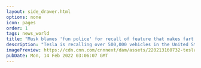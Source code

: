 ```yaml
---
layout: side_drawer.html
options: none
icon: pages
order: 1
tags: news_world
title: "Musk blames 'fun police' for recall of feature that makes fart and goat noises"
description: "Tesla is recalling over 500,000 vehicles in the United States due to its Boombox feature, a 2020 update that allows drivers to play sounds such a bleating goat or a fart noise outside the vehicle."
imagePreview: https://cdn.cnn.com/cnnnext/dam/assets/220213160732-tesla-recall-boombox-video-synd-2.jpg
pubDate: Mon, 14 Feb 2022 03:06:07 GMT
---
```

